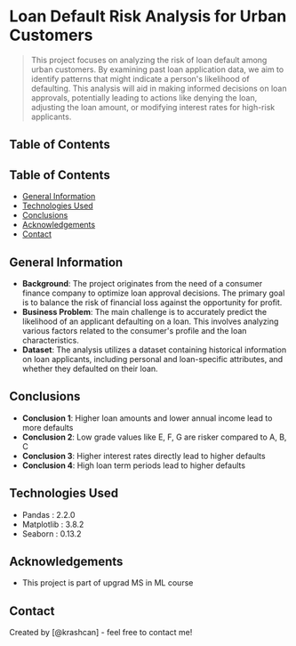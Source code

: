 # Loan Default Risk Analysis for Urban Customers
> This project focuses on analyzing the risk of loan default among urban customers. By examining past loan application data, we aim to identify patterns that might indicate a person's likelihood of defaulting. This analysis will aid in making informed decisions on loan approvals, potentially leading to actions like denying the loan, adjusting the loan amount, or modifying interest rates for high-risk applicants.

## Table of Contents



## Table of Contents
* [General Information](#general-information)
* [Technologies Used](#technologies-used)
* [Conclusions](#conclusions)
* [Acknowledgements](#acknowledgements)
* [Contact](#contact)


## General Information
- **Background**: The project originates from the need of a consumer finance company to optimize loan approval decisions. The primary goal is to balance the risk of financial loss against the opportunity for profit.
- **Business Problem**: The main challenge is to accurately predict the likelihood of an applicant defaulting on a loan. This involves analyzing various factors related to the consumer's profile and the loan characteristics.
- **Dataset**: The analysis utilizes a dataset containing historical information on loan applicants, including personal and loan-specific attributes, and whether they defaulted on their loan.


## Conclusions
- **Conclusion 1**: Higher loan amounts and lower annual income lead to more defaults
- **Conclusion 2**: Low grade values like E, F, G are risker compared to A, B, C
- **Conclusion 3**: Higher interest rates directly lead to higher defaults
- **Conclusion 4**: High loan term periods lead to higher defaults




## Technologies Used
- Pandas : 2.2.0
- Matplotlib : 3.8.2
- Seaborn : 0.13.2


## Acknowledgements
- This project is part of upgrad MS in ML course


## Contact
Created by [@krashcan] - feel free to contact me!
